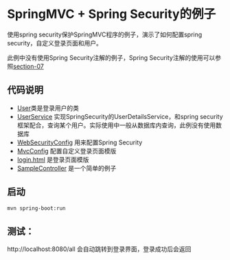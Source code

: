# SpringMVC + Spring Security的例子
使用spring security保护SpringMVC程序的例子，演示了如何配置spring security，自定义登录页面和用户。

此例中没有使用Spring Security注解的例子，Spring Security注解的使用可以参照[section-07](https://github.com/gexiangdong/tutorial/tree/master/section-07)


## 代码说明

* [User](./src/main/java/cn/devmgr/tutorial/mvc/User.java)类是登录用户的类
* [UserService](./src/main/java/cn/devmgr/tutorial/mvc/UserService.java) 实现SpringSecurity的UserDetailsService，和spring security框架配合，查询某个用户。实际使用中一般从数据库内查询，此例没有使用数据库
* [WebSecurityConfig](./src/main/java/cn/devmgr/tutorial/mvc/WebSecurityConfig.java) 用来配置Spring Security
* [MvcConfig](./src/main/java/cn/devmgr/tutorial/mvc/MvcConfig.java) 配置自定义登录页面模版
* [login.html](./src/main/resources/templates/login.html) 是登录页面模版
* [SampleController](./src/main/java/cn/devmgr/tutorial/mvc/SampleController.java) 是一个简单的例子

## 启动
```Bash
mvn spring-boot:run
```
## 测试：
http://localhost:8080/all 会自动跳转到登录界面，登录成功后会返回

